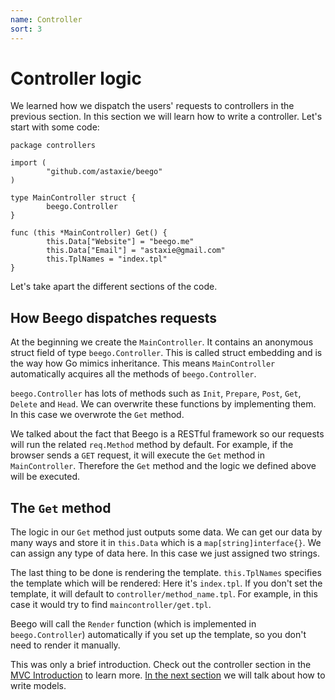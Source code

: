```yaml
---
name: Controller
sort: 3
---
```


# Controller logic

We learned how we dispatch the users' requests to controllers in the previous section. In this section we will learn how to write a controller. Let's start with some code:

```
package controllers

import (
        "github.com/astaxie/beego"
)

type MainController struct {
        beego.Controller
}

func (this *MainController) Get() {
        this.Data["Website"] = "beego.me"
        this.Data["Email"] = "astaxie@gmail.com"
        this.TplNames = "index.tpl"
}
```

Let's take apart the different sections of the code.

## How Beego dispatches requests

At the beginning we create the `MainController`. It contains an anonymous struct field of type `beego.Controller`. This is called struct embedding and is the way how Go mimics inheritance. This means `MainController` automatically acquires all the methods of `beego.Controller`.

`beego.Controller` has lots of methods such as `Init`, `Prepare`, `Post`, `Get`, `Delete` and `Head`. We can overwrite these functions by implementing them. In this case we overwrote the `Get` method.

We talked about the fact that Beego is a RESTful framework so our requests will run the related `req.Method` method by default. For example, if the browser sends a `GET` request, it will execute the `Get` method in `MainController`. Therefore the `Get` method and the logic we defined above will be executed.

## The `Get` method

The logic in our `Get` method just outputs some data. We can get our data by many ways and store it in `this.Data` which is a `map[string]interface{}`. We can assign any type of data here. In this case we just assigned two strings.

The last thing to be done is rendering the template. `this.TplNames` specifies the template which will be rendered: Here it's `index.tpl`. If you don't set the template, it will default to `controller/method_name.tpl`. For example, in this case it would try to find `maincontroller/get.tpl`.

Beego will call the `Render` function (which is implemented in `beego.Controller`) automatically if you set up the template, so you don't need to render it manually.

This was only a brief introduction. Check out the controller section in the [MVC Introduction](../mvc/) to learn more. [In the next section](model.md) we will talk about how to write models.
